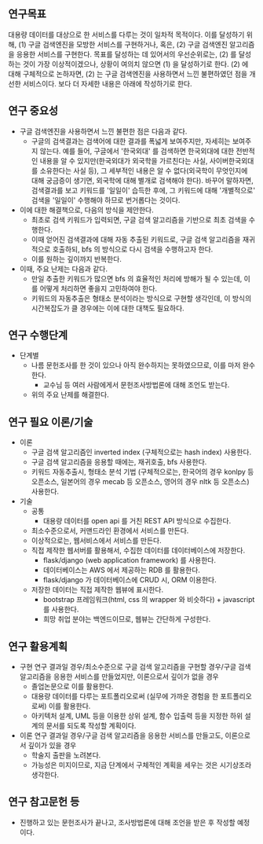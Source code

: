 연구목표
------
대용량 데이터를 대상으로 한 서비스를 다루는 것이 일차적 목적이다. 이를 달성하기 위해, (1) 구글 검색엔진을 모방한 서비스를 구현하거나, 혹은, (2) 구글 검색엔진 알고리즘을 응용한 서비스를 구현한다. 목표를 달성하는 데 있어서의 우선순위로는, (2) 를 달성하는 것이 가장 이상적이겠으나, 상황이 여의치 않으면 (1) 을 달성하기로 한다. (2) 에 대해 구체적으로 논하자면, (2) 는 구글 검색엔진을 사용하면서 느낀 불편하였던 점을 개선한 서비스이다. 보다 더 자세한 내용은 아래에 작성하기로 한다.


연구 중요성
---------
* 구글 검색엔진을 사용하면서 느낀 불편한 점은 다음과 같다.
  * 구글의 검색결과는 검색어에 대한 결과를 폭넓게 보여주지만, 자세히는 보여주지 않는다. 예를 들어, 구글에서 '한국외대' 를 검색하면 한국외대에 대한 전반적인 내용을 알 수 있지만(한국외대가 외국학을 가르친다는 사실, 사이버한국외대를 소유한다는 사실 등), 그 세부적인 내용은 알 수 없다(외국학이 무엇인지에 대해 궁금증이 생기면, 외국학에 대해 별개로 검색해야 한다). 바꾸어 말하자면, 검색결과를 보고 키워드를 '일일이' 습득한 후에, 그 키워드에 대해 '개별적으로' 검색을 '일일이' 수행해야 하므로 번거롭다는 것이다. 
* 이에 대한 해결책으로, 다음의 방식을 제안한다. 
  * 최초로 검색 키워드가 입력되면, 구글 검색 알고리즘을 기반으로 최초 검색을 수행한다. 
  * 이때 얻어진 검색결과에 대해 자동 추출된 키워드로, 구글 검색 알고리즘을 재귀적으로 호출하되, bfs 의 방식으로 다시 검색을 수행하고자 한다. 
  * 이를 원하는 깊이까지 반복한다.
* 이때, 주요 난제는 다음과 같다. 
  * 만일 추출한 키워드가 많으면 bfs 의 효율적인 처리에 방해가 될 수 있는데, 이를 어떻게 처리하면 좋을지 고민하여야 한다. 
  * 키워드의 자동추출은 형태소 분석이라는 방식으로 구현할 생각인데, 이 방식의 시간복잡도가 클 경우에는 이에 대한 대책도 필요하다.


연구 수행단계
----------
* 단계별
  * 나름 문헌조사를 한 것이 있으나 아직 완수하지는 못하였으므로, 이를 마저 완수한다.
    * 교수님 등 여러 사람에게서 문헌조사방법론에 대해 조언도 받는다.
  * 위의 주요 난제를 해결한다.


연구 필요 이론/기술
---------------
* 이론
  * 구글 검색 알고리즘인 inverted index (구체적으로는 hash index) 사용한다.
  * 구글 검색 알고리즘을 응용할 때에는, 재귀호출, bfs 사용한다.
  * 키워드 자동추출시, 형태소 분석 기법 (구체적으로는, 한국어의 경우 konlpy 등 오픈소스, 일본어의 경우 mecab 등 오픈소스, 영어의 경우 nltk 등 오픈소스) 사용한다.
* 기술
  * 공통
    * 대용량 데이터를 open api 를 거친 REST API 방식으로 수집한다.
   * 최소수준으로서, 커맨드라인 환경에서 서비스를 만든다.
   * 이상적으로는, 웹서비스에서 서비스를 만든다.
    * 직접 제작한 웹서버를 활용해서, 수집한 데이터를 데이터베이스에 저장한다.
      * flask/django (web application framework) 를 사용한다.
      * 데이터베이스는 AWS 에서 제공하는 RDB 를 활용한다.
      * flask/django 가 데이터베이스에 CRUD 시, ORM 이용한다.
    * 저장한 데이터는 직접 제작한 웹뷰에 표시한다.
      * bootstrap 프레임워크(html, css 의 wrapper 와 비슷하다) + javascript 를 사용한다. 
      * 희망 취업 분야는 백엔드이므로, 웹뷰는 간단하게 구성한다.


연구 활용계획
----------
* 구현 연구 결과일 경우/최소수준으로 구글 검색 알고리즘을 구현할 경우/구글 검색 알고리즘을 응용한 서비스를 만들었지만, 이론으로서 깊이가 없을 경우
  * 졸업논문으로 이를 활용한다.
  * 대용량 데이터를 다루는 포트폴리오로써 (실무에 가까운 경험을 한 포트폴리오로써) 이를 활용한다.
  * 아키텍처 설계, UML 등을 이용한 상위 설계, 함수 입출력 등을 지정한 하위 설계의 문서를 되도록 작성할 계획이다.
* 이론 연구 결과일 경우/구글 검색 알고리즘을 응용한 서비스를 만들고도, 이론으로서 깊이가 있을 경우
  * 학술지 출판을 노려본다.
  * 가능성은 미지이므로, 지금 단계에서 구체적인 계획을 세우는 것은 시기상조라 생각한다.


연구 참고문헌 등
------------
* 진행하고 있는 문헌조사가 끝나고, 조사방법론에 대해 조언을 받은 후 작성할 예정이다.
